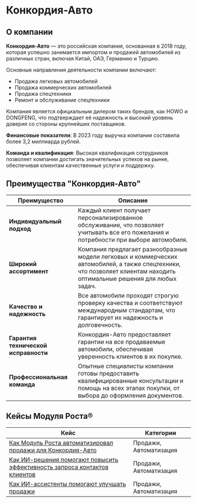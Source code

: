 # Конкордия-Авто

## О компании

**Конкордия-Авто** — это российская компания, основанная в 2018 году, которая успешно занимается импортом и продажей автомобилей из различных стран, включая Китай, ОАЭ, Германию и Турцию.

Основные направления деятельности компании включают:

- Продажа легковых автомобилей
- Продажа коммерческих автомобилей
- Продажа спецтехники
- Ремонт и обслуживание спецтехники

Компания является официальным дилером таких брендов, как HOWO и DONGFENG, что подтверждает её надежность и высокий уровень доверия со стороны крупнейших поставщиков.

**Финансовые показатели**: В 2023 году выручка компании составила более 3,2 миллиарда рублей.

**Команда и квалификация**: Высокая квалификация сотрудников позволяет компании достигать значительных успехов на рынке, обеспечивая клиентам качественные услуги и поддержку.

## Преимущества "Конкордия-Авто"

| Преимущество | Описание |
|--------------|----------|
| **Индивидуальный подход** | Каждый клиент получает персонализированное обслуживание, что позволяет учитывать все его пожелания и потребности при выборе автомобиля. |
| **Широкий ассортимент** | Компания предлагает разнообразные модели легковых и коммерческих автомобилей, а также спецтехники, что позволяет клиентам находить оптимальные решения для любых задач. |
| **Качество и надежность** | Все автомобили проходят строгую проверку качества и соответствуют международным стандартам, что гарантирует их надежность и долговечность. |
| **Гарантия технической исправности** | Конкордия-Авто предоставляет гарантии на все продаваемые автомобили, обеспечивая уверенность клиентов в их покупке. |
| **Профессиональная команда** | Опытные специалисты компании готовы предоставить квалифицированные консультации и помощь на всех этапах покупки, от выбора до оформления документов. |

## Кейсы Модуля Роста®

| Кейс | Категории |
|------|-----------|
| [Как Модуль Роста автоматизировал продажи для Конкордия-Авто](/journal/cases/kak-modul-rosta-avtomatiziroval-prodazhi-dlya-konkordiya-avto) | Продажи, Автоматизация |
| [Как ИИ-решения помогают повысить эффективность запроса контактов клиентов](/journal/cases/kak-ii-resheniya-pomogayut-povysit-effektivnost-zaprosa-kontaktov-klientov) | Продажи, Автоматизация |
| [Как ИИ-ассистенты помогают улучшать продажи](/journal/cases/kak-ii-assistenty-pomogayut-uluchshat-prodazhi) | Продажи, Автоматизация |
